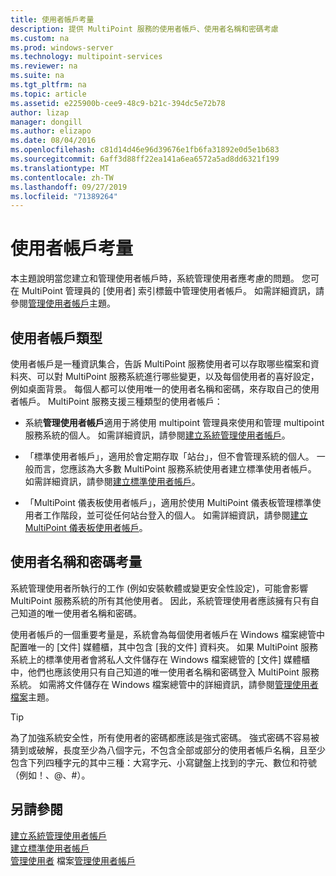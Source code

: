 ```yaml
---
title: 使用者帳戶考量
description: 提供 MultiPoint 服務的使用者帳戶、使用者名稱和密碼考慮
ms.custom: na
ms.prod: windows-server
ms.technology: multipoint-services
ms.reviewer: na
ms.suite: na
ms.tgt_pltfrm: na
ms.topic: article
ms.assetid: e225900b-cee9-48c9-b21c-394dc5e72b78
author: lizap
manager: dongill
ms.author: elizapo
ms.date: 08/04/2016
ms.openlocfilehash: c81d14d46e96d39676e1fb6fa31892e0d5e1b683
ms.sourcegitcommit: 6aff3d88ff22ea141a6ea6572a5ad8dd6321f199
ms.translationtype: MT
ms.contentlocale: zh-TW
ms.lasthandoff: 09/27/2019
ms.locfileid: "71389264"
---
```

# <a name="user-account-considerations"></a>使用者帳戶考量
本主題說明當您建立和管理使用者帳戶時，系統管理使用者應考慮的問題。 您可在 MultiPoint 管理員的 [使用者] 索引標籤中管理使用者帳戶。 如需詳細資訊，請參閱[管理使用者帳戶](Manage-User-Accounts.md)主題。  
  
## <a name="user-account-types"></a>使用者帳戶類型  
使用者帳戶是一種資訊集合，告訴 MultiPoint 服務使用者可以存取哪些檔案和資料夾、可以對 MultiPoint 服務系統進行哪些變更，以及每個使用者的喜好設定，例如桌面背景。 每個人都可以使用唯一的使用者名稱和密碼，來存取自己的使用者帳戶。 MultiPoint 服務支援三種類型的使用者帳戶：  
  
-   系統**管理使用者帳戶**適用于將使用 multipoint 管理員來使用和管理 multipoint 服務系統的個人。 如需詳細資訊，請參閱[建立系統管理使用者帳戶](Create-an-Administrative-User-Account.md)。  
  
-   「標準使用者帳戶」，適用於會定期存取「站台」，但不會管理系統的個人。 一般而言，您應該為大多數 MultiPoint 服務系統使用者建立標準使用者帳戶。 如需詳細資訊，請參閱[建立標準使用者帳戶](Create-a-Standard-User-Account.md)。  
  
-   「MultiPoint 儀表板使用者帳戶」，適用於使用 MultiPoint 儀表板管理標準使用者工作階段，並可從任何站台登入的個人。 如需詳細資訊，請參閱[建立 MultiPoint 儀表板使用者帳戶](Create-a-MultiPoint-Dashboard-User-Account.md)。  
  
## <a name="user-name-and-password-considerations"></a>使用者名稱和密碼考量  
系統管理使用者所執行的工作 (例如安裝軟體或變更安全性設定)，可能會影響 MultiPoint 服務系統的所有其他使用者。 因此，系統管理使用者應該擁有只有自己知道的唯一使用者名稱和密碼。  
  
使用者帳戶的一個重要考量是，系統會為每個使用者帳戶在 Windows 檔案總管中配置唯一的 [文件] 媒體櫃，其中包含 [我的文件] 資料夾。 如果 MultiPoint 服務系統上的標準使用者會將私人文件儲存在 Windows 檔案總管的 [文件] 媒體櫃中，他們也應該使用只有自己知道的唯一使用者名稱和密碼登入 MultiPoint 服務系統。 如需將文件儲存在 Windows 檔案總管中的詳細資訊，請參閱[管理使用者檔案](Manage-User-Files.md)主題。  
  
> [!TIP]  
> 為了加強系統安全性，所有使用者的密碼都應該是強式密碼。 強式密碼不容易被猜到或破解，長度至少為八個字元，不包含全部或部分的使用者帳戶名稱，且至少包含下列四種字元的其中三種：大寫字元、小寫鍵盤上找到的字元、數位和符號（例如！、@、#）。  
  
## <a name="see-also"></a>另請參閱  
[建立系統管理使用者帳戶](Create-an-Administrative-User-Account.md)  
[建立標準使用者帳戶](Create-a-Standard-User-Account.md)  
[管理使用者](Manage-User-Files.md)
檔案[管理使用者帳戶](Manage-User-Accounts.md)